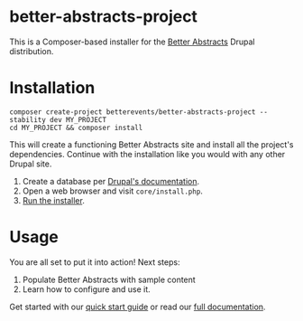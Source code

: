 # better-abstracts-project
This is a Composer-based installer for the [Better Abstracts](https://www.drupal.org/sandbox/skounis/3218699) Drupal distribution.

# Installation
```
composer create-project betterevents/better-abstracts-project --stability dev MY_PROJECT
cd MY_PROJECT && composer install
```
This will create a functioning Better Abstracts site and install all the project's dependencies. Continue with the installation like you would with any other Drupal site.
1. Create a database per [Drupal's documentation](https://www.drupal.org/docs/installing-drupal/step-3-create-a-database).
2. Open a web browser and visit `core/install.php`.
3. [Run the installer](https://www.drupal.org/docs/installing-drupal/step-5-run-the-installer).

# Usage
You are all set to put it into action! Next steps:

1. Populate Better Abstracts with sample content
2. Learn how to configure and use it.

Get started with our [quick start guide](https://docs.google.com/document/d/1OolrXm3ynUR_kwSOrBM8Yevh1eYSVD0uJ-wAONpOn8c/edit?usp=sharing) or read our [full documentation](https://docs.google.com/document/d/13CNN5PFDv54cfhCdnZT_F6epfnNxXIVkyMyhF_qeTAQ/edit?usp=sharing).
